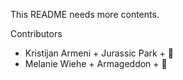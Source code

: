 This README needs more contents.

Contributors

- Kristijan Armeni + Jurassic Park + :eggplant:
- Melanie Wiehe + Armageddon + :whale2:

